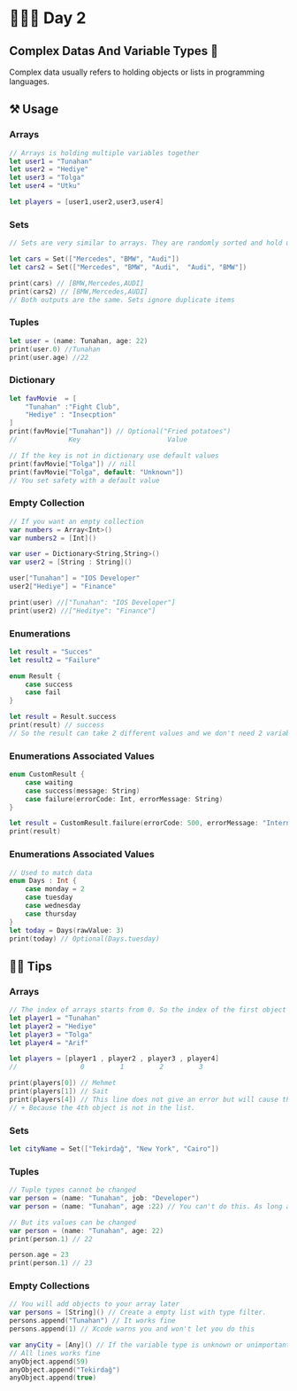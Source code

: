 # 👨🏻‍💻 Day 2

## Complex Datas And Variable Types 📖
Complex data usually refers to holding objects or lists in programming languages.

## ⚒️ Usage 

### Arrays
```swift
// Arrays is holding multiple variables together
let user1 = "Tunahan"
let user2 = "Hediye"
let user3 = "Tolga"
let user4 = "Utku"

let players = [user1,user2,user3,user4]
```

### Sets
```swift
// Sets are very similar to arrays. They are randomly sorted and hold unique items.

let cars = Set(["Mercedes", "BMW", "Audi"])
let cars2 = Set(["Mercedes", "BMW", "Audi",  "Audi", "BMW"])

print(cars) // [BMW,Mercedes,AUDI]
print(cars2) // [BMW,Mercedes,AUDI]
// Both outputs are the same. Sets ignore duplicate items
```

### Tuples 
```swift
let user = (name: Tunahan, age: 22)
print(user.0) //Tunahan
print(user.age) //22
```

### Dictionary
```swift
let favMovie  = [
    "Tunahan" :"Fight Club",
    "Hediye" : "Insecption"
]
print(favMovie["Tunahan"]) // Optional("Fried potatoes")
//             Key                      Value

// If the key is not in dictionary use default values
print(favMovie["Tolga"]) // nill
print(favMovie["Tolga", default: "Unknown"])
// You set safety with a default value
```

### Empty Collection
```swift
// If you want an empty collection
var numbers = Array<Int>()
var numbers2 = [Int]()

var user = Dictionary<String,String>()
var user2 = [String : String]()

user["Tunahan"] = "IOS Developer"
user2["Hediye"] = "Finance"

print(user) //["Tunahan": "IOS Developer"]
print(user2) //["Heditye": "Finance"]
```

### Enumerations

```swift
let result = "Succes"
let result2 = "Failure"

enum Result {
    case success
    case fail
}

let result = Result.success
print(result) // success
// So the result can take 2 different values and we don't need 2 variables for that.
```

### Enumerations Associated Values

```swift
enum CustomResult {
    case waiting
    case success(message: String)
    case failure(errorCode: Int, errorMessage: String)
}

let result = CustomResult.failure(errorCode: 500, errorMessage: "Internal Server Error")
print(result)
```

### Enumerations Associated Values
```swift
// Used to match data
enum Days : Int {
    case monday = 2
    case tuesday
    case wednesday
    case thursday
}
let today = Days(rawValue: 3)
print(today) // Optional(Days.tuesday)
```
## 🤏🏻 Tips 

### Arrays

```swift
// The index of arrays starts from 0. So the index of the first object is 0.
let player1 = "Tunahan"
let player2 = "Hediye"
let player3 = "Tolga"
let player4 = "Arif"

let players = [player1 , player2 , player3 , player4]
//                0         1         2         3

print(players[0]) // Mehmet
print(players[1]) // Sait
print(players[4]) // This line does not give an error but will cause the program to generate a fatal error. +
// + Because the 4th object is not in the list.
```

### Sets
```swift
let cityName = Set(["Tekirdağ", "New York", "Cairo"])
```


### Tuples

```swift
// Tuple types cannot be changed
var person = (name: "Tunahan", job: "Developer")
var person = (name: "Tunahan", age :22) // You can't do this. As long as this line exists, you will get an error.
```

```swift
// But its values can be changed
var person = (name: "Tunahan", age: 22)
print(person.1) // 22

person.age = 23
print(person.1) // 23
```

### Empty Collections

```swift
// You will add objects to your array later
var persons = [String]() // Create a empty list with type filter.
persons.append("Tunahan") // It works fine
persons.append(1) // Xcode warns you and won't let you do this
```

```swift
var anyCity = [Any]() // If the variable type is unknown or unimportant, accept any.
// All lines works fine
anyObject.append(59)
anyObject.append("Tekirdağ")
anyObject.append(true)
```




















